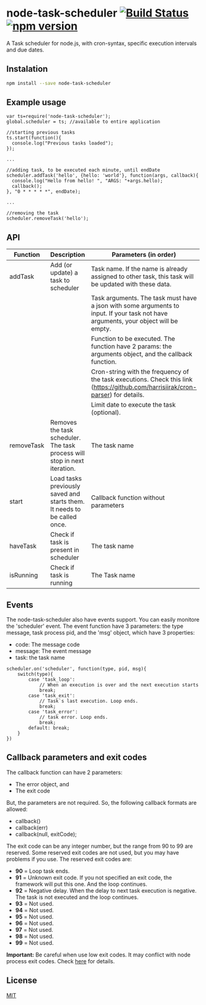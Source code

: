 # node-task-scheduler [![Build Status](https://travis-ci.org/giovanebribeiro/node-task-scheduler.svg?branch=master)](https://travis-ci.org/giovanebribeiro/node-task-scheduler) [![npm version](https://badge.fury.io/js/node-task-scheduler.svg)](http://badge.fury.io/js/node-task-scheduler)

A Task scheduler for node.js, with cron-syntax, specific execution intervals and due dates.

## Instalation
```bash
npm install --save node-task-scheduler
```

## Example usage
```
var ts=require('node-task-scheduler');
global.scheduler = ts; //available to entire application

//starting previous tasks
ts.start(function(){
  console.log("Previous tasks loaded");
});

...

//adding task, to be executed each minute, until endDate
scheduler.addTask('hello', {hello: 'world'}, function(args, callback){
  console.log("Hello from hello! ", "ARGS: "+args.hello);
  callback();
}, "0 * * * * *", endDate);

...

//removing the task
scheduler.removeTask('hello');
```

## API
| Function   | Description                                                                | Parameters (in order)                                                                                                            |
|------------|----------------------------------------------------------------------------|----------------------------------------------------------------------------------------------------------------------------------|
| addTask    | Add (or update) a task to scheduler                                        | Task name. If the name is already assigned to other task, this task will be updated with these data.                             |
|			 |		| Task arguments. The task must have a json with some arguments to input. If your task not have arguments, your object will be empty. |
|            |                                                                            | Function to be executed. The function have 2 params: the arguments object, and the callback function.                                                         |
|            |                                                                            | Cron-string with the frequency of the task executions. Check this link (https://github.com/harrisiirak/cron-parser) for details. |
|            |                                                                            | Limit date to execute the task (optional).                                                                                       |
| removeTask | Removes the task scheduler.  The task process will stop in next iteration. | The task name                                                                                                                    |
| start      | Load tasks previously saved and starts them. It needs to be called once.   | Callback function without parameters                                                                                             |
| haveTask   | Check if task is present in scheduler                                      | The task name                                                                                                                    |
| isRunning  | Check if task is running                                                   | The Task name                                                                                                                    |

## Events
The node-task-scheduler also have events support. You can easily monitore the 'scheduler' event. The event function have 3 parameters: the type message, task process pid, and the 'msg' object, which have 3 properties:
 
 * code: The message code
 * message: The event message
 * task: the task name

```
scheduler.on('scheduler', function(type, pid, msg){
	switch(type){
		case 'task_loop':
			// When an execution is over and the next execution starts
			break;
		case 'task_exit':
			// Task`s last execution. Loop ends.
			break;
		case 'task_error':
			// task error. Loop ends.
			break;
		default: break;
	}
})
```

## Callback parameters and exit codes
The callback function can have 2 parameters:
- The error object, and
- The exit code

But, the parameters are not required. So, the following callback formats are allowed:
- callback()
- callback(err)
- callback(null, exitCode);

The exit code can be any integer number, but the range from 90 to 99 are reserved. Some reserved exit codes are not used, but you may have problems if you use. The reserved exit codes are:

- **90** = Loop task ends.
- **91** = Unknown exit code. If you not specified an exit code, the framework will put this one. And the loop continues.
- **92** = Negative delay. When the delay to next task execution is negative. The task is not executed and the loop continues.
- **93** = Not used.
- **94** = Not used.
- **95** = Not used.
- **96** = Not used.
- **97** = Not used.
- **98** = Not used.
- **99** = Not used.

**Important:** Be careful when use low exit codes. It may conflict with node process exit codes. Check [here](https://nodejs.org/api/process.html#process_exit_codes) for details.

## License
[MIT](http://opensource.org/licenses/MIT)
